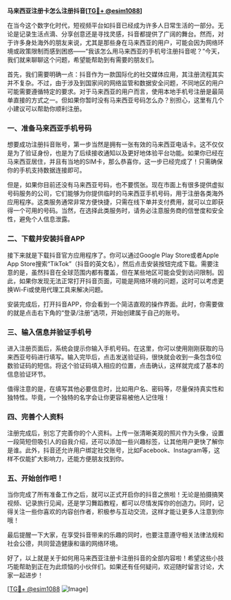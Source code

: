 **马来西亚注册卡怎么注册抖音[[TG💪+ @esim1088](https://t.me/s/esim1088)]**

在当今这个数字化时代，短视频平台如抖音已经成为许多人日常生活的一部分。无论是记录生活点滴、分享创意还是寻找灵感，抖音都提供了广阔的舞台。然而，对于许多身处海外的朋友来说，尤其是那些身在马来西亚的用户，可能会因为网络环境或政策限制而感到困惑——“我该怎么用马来西亚的手机号注册抖音呢？”今天，我们就来聊聊这个问题，希望能帮助到有需要的朋友们。

首先，我们需要明确一点：抖音作为一款国际化的社交媒体应用，其注册流程其实并不复杂。不过，由于涉及到国家间的网络监管和数据安全问题，不同地区的用户可能需要遵循特定的要求。对于马来西亚的用户而言，使用本地手机号注册是最简单直接的方式之一。但如果你暂时没有马来西亚号码怎么办？别担心，这里有几个小建议可以帮助你顺利注册。

### 一、准备马来西亚手机号码

想要成功注册抖音账号，第一步当然是拥有一张有效的马来西亚电话卡。这不仅仅是为了验证身份，也是为了后续接收通知以及更好地体验平台功能。如果你已经在马来西亚居住，并且有当地的SIM卡，那么恭喜你，这一步已经完成了！只需确保你的手机支持数据连接即可。

但是，如果你目前还没有马来西亚号码，也不要慌张。现在市面上有很多提供虚拟号码服务的公司，它们能够为你提供临时的马来西亚手机号码，用于注册各类海外应用程序。这类服务通常非常方便快捷，只需在线下单并支付费用，就可以立即获得一个可用的号码。当然，在选择此类服务时，请务必注意服务商的信誉度和安全性，避免个人信息泄露。

### 二、下载并安装抖音APP

接下来就是下载抖音官方应用程序了。你可以通过Google Play Store或者Apple App Store搜索“TikTok”（抖音的英文名），然后点击安装按钮完成下载。需要注意的是，虽然抖音在全球范围内都有覆盖，但在某些地区可能会受到访问限制。因此，如果你发现无法正常打开抖音页面，可能是网络环境的问题，这时可以考虑更换Wi-Fi或使用代理工具来解决问题。

安装完成后，打开抖音APP，你会看到一个简洁直观的操作界面。此时，你需要做的就是点击右下角的“登录/注册”选项，开始创建属于自己的账号。

### 三、输入信息并验证手机号

进入注册页面后，系统会提示你输入手机号码。在这里，你可以使用刚刚获取的马来西亚号码进行填写。输入完毕后，点击发送验证码，很快就会收到一条包含6位数验证码的短信。将这个验证码填入相应的位置，点击确认，这样就完成了基本的信息验证环节。

值得注意的是，在填写其他必要信息时，比如用户名、密码等，尽量保持真实性和独特性。毕竟，一个独特的名字会让你更容易被他人记住哦！

### 四、完善个人资料

注册完成后，别忘了完善你的个人资料。上传一张清晰美观的照片作为头像，设置一段简短但吸引人的自我介绍，还可以添加一些兴趣标签，让其他用户更快了解你是谁。此外，抖音还允许用户绑定社交账号，比如Facebook、Instagram等，这样不仅能扩大影响力，还能方便朋友找到你。

### 五、开始创作吧！

当你完成了所有准备工作之后，就可以正式开启你的抖音之旅啦！无论是拍摄搞笑视频、记录旅行见闻，还是学习舞蹈教程，都可以尽情发挥你的创造力。同时，记得关注一些你喜欢的内容创作者，积极参与互动交流，这样才能让更多人注意到你哦！

最后提醒一下大家，在享受抖音带来的乐趣的同时，也要注意遵守相关法律法规和社会公德，共同营造健康和谐的网络环境。

好了，以上就是关于如何用马来西亚注册卡注册抖音的全部内容啦！希望这些小技巧能帮助到正在为此烦恼的小伙伴们。如果还有任何疑问，欢迎随时留言讨论，大家一起进步！

[[TG💪+ @esim1088](https://t.me/s/esim1088) ![Image](https://i.postimg.cc/4NQfJmqS/Snipaste-2025-05-13-00-14-12.png)]